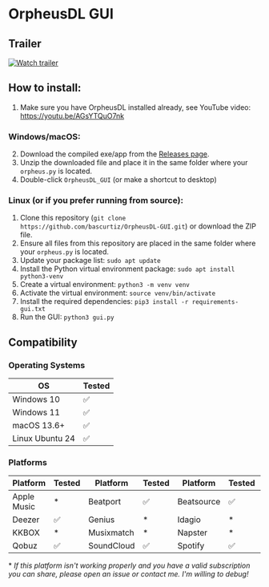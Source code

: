 # OrpheusDL GUI

## Trailer
[![Watch trailer](https://i.imgur.com/CxG3Bkw.png)](https://youtu.be/RAXsW67SjGU)

## How to install:

1. Make sure you have OrpheusDL installed already, see YouTube video:
https://youtu.be/AGsYTQuO7nk


### Windows/macOS:
2. Download the compiled exe/app from the [Releases page](https://github.com/bascurtiz/OrpheusDL-GUI/releases).
3. Unzip the downloaded file and place it in the same folder where your `orpheus.py` is located.
4. Double-click `OrpheusDL_GUI` (or make a shortcut to desktop)

### Linux (or if you prefer running from source):
1. Clone this repository (`git clone https://github.com/bascurtiz/OrpheusDL-GUI.git`) or download the ZIP file.
2. Ensure all files from this repository are placed in the same folder where your `orpheus.py` is located.
3. Update your package list: `sudo apt update`
4. Install the Python virtual environment package: `sudo apt install python3-venv`
5. Create a virtual environment: `python3 -m venv venv`
6. Activate the virtual environment: `source venv/bin/activate`
7. Install the required dependencies: `pip3 install -r requirements-gui.txt`
8. Run the GUI: `python3 gui.py`

## Compatibility

### Operating Systems

| OS            | Tested |
|---------------|--------|
| Windows 10    | ✅     |
| Windows 11    | ✅     |
| macOS 13.6+   | ✅     |
| Linux Ubuntu 24 | ✅     |

### Platforms

| Platform     | Tested | Platform     | Tested | Platform     | Tested | Platform     | Tested |
|--------------|--------|--------------|--------|--------------|--------|--------------|--------|
| Apple Music  | \*     | Beatport     | ✅     | Beatsource   | ✅     | Bugs         | \*     |
| Deezer       | ✅     | Genius       | \*     | Idagio       | \*     | JioSaavn     | ✅     |
| KKBOX        | \*     | Musixmatch   | \*     | Napster      | \*     | Nugs.net     | \*     |
| Qobuz        | ✅     | SoundCloud   | ✅     | Spotify      | ✅     | Tidal        | ✅     |

\* *If this platform isn't working properly and you have a valid subscription you can share, please open an issue or contact me. I'm willing to debug!* 
